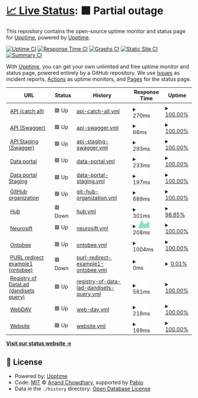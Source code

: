 # [📈 Live Status](https://upptime.github.io/upptime): <!--live status--> **🟧 Partial outage**

This repository contains the open-source uptime monitor and status page for [Upptime](https://upptime.js.org), powered by [Upptime](https://github.com/upptime/upptime).

[![Uptime CI](https://github.com/upptime/upptime/workflows/Uptime%20CI/badge.svg)](https://github.com/upptime/upptime/actions?query=workflow%3A%22Uptime+CI%22)
[![Response Time CI](https://github.com/upptime/upptime/workflows/Response%20Time%20CI/badge.svg)](https://github.com/upptime/upptime/actions?query=workflow%3A%22Response+Time+CI%22)
[![Graphs CI](https://github.com/upptime/upptime/workflows/Graphs%20CI/badge.svg)](https://github.com/upptime/upptime/actions?query=workflow%3A%22Graphs+CI%22)
[![Static Site CI](https://github.com/upptime/upptime/workflows/Static%20Site%20CI/badge.svg)](https://github.com/upptime/upptime/actions?query=workflow%3A%22Static+Site+CI%22)
[![Summary CI](https://github.com/upptime/upptime/workflows/Summary%20CI/badge.svg)](https://github.com/upptime/upptime/actions?query=workflow%3A%22Summary+CI%22)

With [Upptime](https://upptime.js.org), you can get your own unlimited and free uptime monitor and status page, powered entirely by a GitHub repository. We use [Issues](https://github.com/upptime/upptime/issues) as incident reports, [Actions](https://github.com/upptime/upptime/actions) as uptime monitors, and [Pages](https://upptime.github.io/upptime) for the status page.

<!--start: status pages-->
<!-- This summary is generated by Upptime (https://github.com/upptime/upptime) -->
<!-- Do not edit this manually, your changes will be overwritten -->
<!-- prettier-ignore -->
| URL | Status | History | Response Time | Uptime |
| --- | ------ | ------- | ------------- | ------ |
| <img alt="" src="https://icons.duckduckgo.com/ip3/api.dandiarchive.org.ico" height="13"> [API (catch all)](https://api.dandiarchive.org/) | 🟩 Up | [api-catch-all.yml](https://github.com/dandi/uptime/commits/HEAD/history/api-catch-all.yml) | <details><summary><img alt="Response time graph" src="./graphs/api-catch-all/response-time-week.png" height="20"> 270ms</summary><br><a href="https://upptime.github.io/upptime/history/api-catch-all"><img alt="Response time 270" src="https://img.shields.io/endpoint?url=https%3A%2F%2Fraw.githubusercontent.com%2Fdandi%2Fuptime%2FHEAD%2Fapi%2Fapi-catch-all%2Fresponse-time.json"></a><br><a href="https://upptime.github.io/upptime/history/api-catch-all"><img alt="24-hour response time 270" src="https://img.shields.io/endpoint?url=https%3A%2F%2Fraw.githubusercontent.com%2Fdandi%2Fuptime%2FHEAD%2Fapi%2Fapi-catch-all%2Fresponse-time-day.json"></a><br><a href="https://upptime.github.io/upptime/history/api-catch-all"><img alt="7-day response time 270" src="https://img.shields.io/endpoint?url=https%3A%2F%2Fraw.githubusercontent.com%2Fdandi%2Fuptime%2FHEAD%2Fapi%2Fapi-catch-all%2Fresponse-time-week.json"></a><br><a href="https://upptime.github.io/upptime/history/api-catch-all"><img alt="30-day response time 270" src="https://img.shields.io/endpoint?url=https%3A%2F%2Fraw.githubusercontent.com%2Fdandi%2Fuptime%2FHEAD%2Fapi%2Fapi-catch-all%2Fresponse-time-month.json"></a><br><a href="https://upptime.github.io/upptime/history/api-catch-all"><img alt="1-year response time 270" src="https://img.shields.io/endpoint?url=https%3A%2F%2Fraw.githubusercontent.com%2Fdandi%2Fuptime%2FHEAD%2Fapi%2Fapi-catch-all%2Fresponse-time-year.json"></a></details> | <details><summary><a href="https://upptime.github.io/upptime/history/api-catch-all">100.00%</a></summary><a href="https://upptime.github.io/upptime/history/api-catch-all"><img alt="All-time uptime 100.00%" src="https://img.shields.io/endpoint?url=https%3A%2F%2Fraw.githubusercontent.com%2Fdandi%2Fuptime%2FHEAD%2Fapi%2Fapi-catch-all%2Fuptime.json"></a><br><a href="https://upptime.github.io/upptime/history/api-catch-all"><img alt="24-hour uptime 100.00%" src="https://img.shields.io/endpoint?url=https%3A%2F%2Fraw.githubusercontent.com%2Fdandi%2Fuptime%2FHEAD%2Fapi%2Fapi-catch-all%2Fuptime-day.json"></a><br><a href="https://upptime.github.io/upptime/history/api-catch-all"><img alt="7-day uptime 100.00%" src="https://img.shields.io/endpoint?url=https%3A%2F%2Fraw.githubusercontent.com%2Fdandi%2Fuptime%2FHEAD%2Fapi%2Fapi-catch-all%2Fuptime-week.json"></a><br><a href="https://upptime.github.io/upptime/history/api-catch-all"><img alt="30-day uptime 100.00%" src="https://img.shields.io/endpoint?url=https%3A%2F%2Fraw.githubusercontent.com%2Fdandi%2Fuptime%2FHEAD%2Fapi%2Fapi-catch-all%2Fuptime-month.json"></a><br><a href="https://upptime.github.io/upptime/history/api-catch-all"><img alt="1-year uptime 100.00%" src="https://img.shields.io/endpoint?url=https%3A%2F%2Fraw.githubusercontent.com%2Fdandi%2Fuptime%2FHEAD%2Fapi%2Fapi-catch-all%2Fuptime-year.json"></a></details>
| <img alt="" src="https://icons.duckduckgo.com/ip3/api.dandiarchive.org.ico" height="13"> [API (Swagger)](https://api.dandiarchive.org/swagger/) | 🟩 Up | [api-swagger.yml](https://github.com/dandi/uptime/commits/HEAD/history/api-swagger.yml) | <details><summary><img alt="Response time graph" src="./graphs/api-swagger/response-time-week.png" height="20"> 66ms</summary><br><a href="https://upptime.github.io/upptime/history/api-swagger"><img alt="Response time 66" src="https://img.shields.io/endpoint?url=https%3A%2F%2Fraw.githubusercontent.com%2Fdandi%2Fuptime%2FHEAD%2Fapi%2Fapi-swagger%2Fresponse-time.json"></a><br><a href="https://upptime.github.io/upptime/history/api-swagger"><img alt="24-hour response time 66" src="https://img.shields.io/endpoint?url=https%3A%2F%2Fraw.githubusercontent.com%2Fdandi%2Fuptime%2FHEAD%2Fapi%2Fapi-swagger%2Fresponse-time-day.json"></a><br><a href="https://upptime.github.io/upptime/history/api-swagger"><img alt="7-day response time 66" src="https://img.shields.io/endpoint?url=https%3A%2F%2Fraw.githubusercontent.com%2Fdandi%2Fuptime%2FHEAD%2Fapi%2Fapi-swagger%2Fresponse-time-week.json"></a><br><a href="https://upptime.github.io/upptime/history/api-swagger"><img alt="30-day response time 66" src="https://img.shields.io/endpoint?url=https%3A%2F%2Fraw.githubusercontent.com%2Fdandi%2Fuptime%2FHEAD%2Fapi%2Fapi-swagger%2Fresponse-time-month.json"></a><br><a href="https://upptime.github.io/upptime/history/api-swagger"><img alt="1-year response time 66" src="https://img.shields.io/endpoint?url=https%3A%2F%2Fraw.githubusercontent.com%2Fdandi%2Fuptime%2FHEAD%2Fapi%2Fapi-swagger%2Fresponse-time-year.json"></a></details> | <details><summary><a href="https://upptime.github.io/upptime/history/api-swagger">100.00%</a></summary><a href="https://upptime.github.io/upptime/history/api-swagger"><img alt="All-time uptime 100.00%" src="https://img.shields.io/endpoint?url=https%3A%2F%2Fraw.githubusercontent.com%2Fdandi%2Fuptime%2FHEAD%2Fapi%2Fapi-swagger%2Fuptime.json"></a><br><a href="https://upptime.github.io/upptime/history/api-swagger"><img alt="24-hour uptime 100.00%" src="https://img.shields.io/endpoint?url=https%3A%2F%2Fraw.githubusercontent.com%2Fdandi%2Fuptime%2FHEAD%2Fapi%2Fapi-swagger%2Fuptime-day.json"></a><br><a href="https://upptime.github.io/upptime/history/api-swagger"><img alt="7-day uptime 100.00%" src="https://img.shields.io/endpoint?url=https%3A%2F%2Fraw.githubusercontent.com%2Fdandi%2Fuptime%2FHEAD%2Fapi%2Fapi-swagger%2Fuptime-week.json"></a><br><a href="https://upptime.github.io/upptime/history/api-swagger"><img alt="30-day uptime 100.00%" src="https://img.shields.io/endpoint?url=https%3A%2F%2Fraw.githubusercontent.com%2Fdandi%2Fuptime%2FHEAD%2Fapi%2Fapi-swagger%2Fuptime-month.json"></a><br><a href="https://upptime.github.io/upptime/history/api-swagger"><img alt="1-year uptime 100.00%" src="https://img.shields.io/endpoint?url=https%3A%2F%2Fraw.githubusercontent.com%2Fdandi%2Fuptime%2FHEAD%2Fapi%2Fapi-swagger%2Fuptime-year.json"></a></details>
| <img alt="" src="https://icons.duckduckgo.com/ip3/api-staging.dandiarchive.org.ico" height="13"> [API Staging (Swagger)](https://api-staging.dandiarchive.org/swagger/) | 🟩 Up | [api-staging-swagger.yml](https://github.com/dandi/uptime/commits/HEAD/history/api-staging-swagger.yml) | <details><summary><img alt="Response time graph" src="./graphs/api-staging-swagger/response-time-week.png" height="20"> 293ms</summary><br><a href="https://upptime.github.io/upptime/history/api-staging-swagger"><img alt="Response time 293" src="https://img.shields.io/endpoint?url=https%3A%2F%2Fraw.githubusercontent.com%2Fdandi%2Fuptime%2FHEAD%2Fapi%2Fapi-staging-swagger%2Fresponse-time.json"></a><br><a href="https://upptime.github.io/upptime/history/api-staging-swagger"><img alt="24-hour response time 293" src="https://img.shields.io/endpoint?url=https%3A%2F%2Fraw.githubusercontent.com%2Fdandi%2Fuptime%2FHEAD%2Fapi%2Fapi-staging-swagger%2Fresponse-time-day.json"></a><br><a href="https://upptime.github.io/upptime/history/api-staging-swagger"><img alt="7-day response time 293" src="https://img.shields.io/endpoint?url=https%3A%2F%2Fraw.githubusercontent.com%2Fdandi%2Fuptime%2FHEAD%2Fapi%2Fapi-staging-swagger%2Fresponse-time-week.json"></a><br><a href="https://upptime.github.io/upptime/history/api-staging-swagger"><img alt="30-day response time 293" src="https://img.shields.io/endpoint?url=https%3A%2F%2Fraw.githubusercontent.com%2Fdandi%2Fuptime%2FHEAD%2Fapi%2Fapi-staging-swagger%2Fresponse-time-month.json"></a><br><a href="https://upptime.github.io/upptime/history/api-staging-swagger"><img alt="1-year response time 293" src="https://img.shields.io/endpoint?url=https%3A%2F%2Fraw.githubusercontent.com%2Fdandi%2Fuptime%2FHEAD%2Fapi%2Fapi-staging-swagger%2Fresponse-time-year.json"></a></details> | <details><summary><a href="https://upptime.github.io/upptime/history/api-staging-swagger">100.00%</a></summary><a href="https://upptime.github.io/upptime/history/api-staging-swagger"><img alt="All-time uptime 100.00%" src="https://img.shields.io/endpoint?url=https%3A%2F%2Fraw.githubusercontent.com%2Fdandi%2Fuptime%2FHEAD%2Fapi%2Fapi-staging-swagger%2Fuptime.json"></a><br><a href="https://upptime.github.io/upptime/history/api-staging-swagger"><img alt="24-hour uptime 100.00%" src="https://img.shields.io/endpoint?url=https%3A%2F%2Fraw.githubusercontent.com%2Fdandi%2Fuptime%2FHEAD%2Fapi%2Fapi-staging-swagger%2Fuptime-day.json"></a><br><a href="https://upptime.github.io/upptime/history/api-staging-swagger"><img alt="7-day uptime 100.00%" src="https://img.shields.io/endpoint?url=https%3A%2F%2Fraw.githubusercontent.com%2Fdandi%2Fuptime%2FHEAD%2Fapi%2Fapi-staging-swagger%2Fuptime-week.json"></a><br><a href="https://upptime.github.io/upptime/history/api-staging-swagger"><img alt="30-day uptime 100.00%" src="https://img.shields.io/endpoint?url=https%3A%2F%2Fraw.githubusercontent.com%2Fdandi%2Fuptime%2FHEAD%2Fapi%2Fapi-staging-swagger%2Fuptime-month.json"></a><br><a href="https://upptime.github.io/upptime/history/api-staging-swagger"><img alt="1-year uptime 100.00%" src="https://img.shields.io/endpoint?url=https%3A%2F%2Fraw.githubusercontent.com%2Fdandi%2Fuptime%2FHEAD%2Fapi%2Fapi-staging-swagger%2Fuptime-year.json"></a></details>
| <img alt="" src="https://icons.duckduckgo.com/ip3/dandiarchive.org.ico" height="13"> [Data portal](https://dandiarchive.org/) | 🟩 Up | [data-portal.yml](https://github.com/dandi/uptime/commits/HEAD/history/data-portal.yml) | <details><summary><img alt="Response time graph" src="./graphs/data-portal/response-time-week.png" height="20"> 233ms</summary><br><a href="https://upptime.github.io/upptime/history/data-portal"><img alt="Response time 233" src="https://img.shields.io/endpoint?url=https%3A%2F%2Fraw.githubusercontent.com%2Fdandi%2Fuptime%2FHEAD%2Fapi%2Fdata-portal%2Fresponse-time.json"></a><br><a href="https://upptime.github.io/upptime/history/data-portal"><img alt="24-hour response time 233" src="https://img.shields.io/endpoint?url=https%3A%2F%2Fraw.githubusercontent.com%2Fdandi%2Fuptime%2FHEAD%2Fapi%2Fdata-portal%2Fresponse-time-day.json"></a><br><a href="https://upptime.github.io/upptime/history/data-portal"><img alt="7-day response time 233" src="https://img.shields.io/endpoint?url=https%3A%2F%2Fraw.githubusercontent.com%2Fdandi%2Fuptime%2FHEAD%2Fapi%2Fdata-portal%2Fresponse-time-week.json"></a><br><a href="https://upptime.github.io/upptime/history/data-portal"><img alt="30-day response time 233" src="https://img.shields.io/endpoint?url=https%3A%2F%2Fraw.githubusercontent.com%2Fdandi%2Fuptime%2FHEAD%2Fapi%2Fdata-portal%2Fresponse-time-month.json"></a><br><a href="https://upptime.github.io/upptime/history/data-portal"><img alt="1-year response time 233" src="https://img.shields.io/endpoint?url=https%3A%2F%2Fraw.githubusercontent.com%2Fdandi%2Fuptime%2FHEAD%2Fapi%2Fdata-portal%2Fresponse-time-year.json"></a></details> | <details><summary><a href="https://upptime.github.io/upptime/history/data-portal">100.00%</a></summary><a href="https://upptime.github.io/upptime/history/data-portal"><img alt="All-time uptime 100.00%" src="https://img.shields.io/endpoint?url=https%3A%2F%2Fraw.githubusercontent.com%2Fdandi%2Fuptime%2FHEAD%2Fapi%2Fdata-portal%2Fuptime.json"></a><br><a href="https://upptime.github.io/upptime/history/data-portal"><img alt="24-hour uptime 100.00%" src="https://img.shields.io/endpoint?url=https%3A%2F%2Fraw.githubusercontent.com%2Fdandi%2Fuptime%2FHEAD%2Fapi%2Fdata-portal%2Fuptime-day.json"></a><br><a href="https://upptime.github.io/upptime/history/data-portal"><img alt="7-day uptime 100.00%" src="https://img.shields.io/endpoint?url=https%3A%2F%2Fraw.githubusercontent.com%2Fdandi%2Fuptime%2FHEAD%2Fapi%2Fdata-portal%2Fuptime-week.json"></a><br><a href="https://upptime.github.io/upptime/history/data-portal"><img alt="30-day uptime 100.00%" src="https://img.shields.io/endpoint?url=https%3A%2F%2Fraw.githubusercontent.com%2Fdandi%2Fuptime%2FHEAD%2Fapi%2Fdata-portal%2Fuptime-month.json"></a><br><a href="https://upptime.github.io/upptime/history/data-portal"><img alt="1-year uptime 100.00%" src="https://img.shields.io/endpoint?url=https%3A%2F%2Fraw.githubusercontent.com%2Fdandi%2Fuptime%2FHEAD%2Fapi%2Fdata-portal%2Fuptime-year.json"></a></details>
| <img alt="" src="https://icons.duckduckgo.com/ip3/gui-staging.dandiarchive.org.ico" height="13"> [Data portal Staging](https://gui-staging.dandiarchive.org/) | 🟩 Up | [data-portal-staging.yml](https://github.com/dandi/uptime/commits/HEAD/history/data-portal-staging.yml) | <details><summary><img alt="Response time graph" src="./graphs/data-portal-staging/response-time-week.png" height="20"> 197ms</summary><br><a href="https://upptime.github.io/upptime/history/data-portal-staging"><img alt="Response time 197" src="https://img.shields.io/endpoint?url=https%3A%2F%2Fraw.githubusercontent.com%2Fdandi%2Fuptime%2FHEAD%2Fapi%2Fdata-portal-staging%2Fresponse-time.json"></a><br><a href="https://upptime.github.io/upptime/history/data-portal-staging"><img alt="24-hour response time 197" src="https://img.shields.io/endpoint?url=https%3A%2F%2Fraw.githubusercontent.com%2Fdandi%2Fuptime%2FHEAD%2Fapi%2Fdata-portal-staging%2Fresponse-time-day.json"></a><br><a href="https://upptime.github.io/upptime/history/data-portal-staging"><img alt="7-day response time 197" src="https://img.shields.io/endpoint?url=https%3A%2F%2Fraw.githubusercontent.com%2Fdandi%2Fuptime%2FHEAD%2Fapi%2Fdata-portal-staging%2Fresponse-time-week.json"></a><br><a href="https://upptime.github.io/upptime/history/data-portal-staging"><img alt="30-day response time 197" src="https://img.shields.io/endpoint?url=https%3A%2F%2Fraw.githubusercontent.com%2Fdandi%2Fuptime%2FHEAD%2Fapi%2Fdata-portal-staging%2Fresponse-time-month.json"></a><br><a href="https://upptime.github.io/upptime/history/data-portal-staging"><img alt="1-year response time 197" src="https://img.shields.io/endpoint?url=https%3A%2F%2Fraw.githubusercontent.com%2Fdandi%2Fuptime%2FHEAD%2Fapi%2Fdata-portal-staging%2Fresponse-time-year.json"></a></details> | <details><summary><a href="https://upptime.github.io/upptime/history/data-portal-staging">100.00%</a></summary><a href="https://upptime.github.io/upptime/history/data-portal-staging"><img alt="All-time uptime 100.00%" src="https://img.shields.io/endpoint?url=https%3A%2F%2Fraw.githubusercontent.com%2Fdandi%2Fuptime%2FHEAD%2Fapi%2Fdata-portal-staging%2Fuptime.json"></a><br><a href="https://upptime.github.io/upptime/history/data-portal-staging"><img alt="24-hour uptime 100.00%" src="https://img.shields.io/endpoint?url=https%3A%2F%2Fraw.githubusercontent.com%2Fdandi%2Fuptime%2FHEAD%2Fapi%2Fdata-portal-staging%2Fuptime-day.json"></a><br><a href="https://upptime.github.io/upptime/history/data-portal-staging"><img alt="7-day uptime 100.00%" src="https://img.shields.io/endpoint?url=https%3A%2F%2Fraw.githubusercontent.com%2Fdandi%2Fuptime%2FHEAD%2Fapi%2Fdata-portal-staging%2Fuptime-week.json"></a><br><a href="https://upptime.github.io/upptime/history/data-portal-staging"><img alt="30-day uptime 100.00%" src="https://img.shields.io/endpoint?url=https%3A%2F%2Fraw.githubusercontent.com%2Fdandi%2Fuptime%2FHEAD%2Fapi%2Fdata-portal-staging%2Fuptime-month.json"></a><br><a href="https://upptime.github.io/upptime/history/data-portal-staging"><img alt="1-year uptime 100.00%" src="https://img.shields.io/endpoint?url=https%3A%2F%2Fraw.githubusercontent.com%2Fdandi%2Fuptime%2FHEAD%2Fapi%2Fdata-portal-staging%2Fuptime-year.json"></a></details>
| <img alt="" src="https://icons.duckduckgo.com/ip3/github.com.ico" height="13"> [GitHub organization](https://github.com/dandi) | 🟩 Up | [git-hub-organization.yml](https://github.com/dandi/uptime/commits/HEAD/history/git-hub-organization.yml) | <details><summary><img alt="Response time graph" src="./graphs/git-hub-organization/response-time-week.png" height="20"> 689ms</summary><br><a href="https://upptime.github.io/upptime/history/git-hub-organization"><img alt="Response time 689" src="https://img.shields.io/endpoint?url=https%3A%2F%2Fraw.githubusercontent.com%2Fdandi%2Fuptime%2FHEAD%2Fapi%2Fgit-hub-organization%2Fresponse-time.json"></a><br><a href="https://upptime.github.io/upptime/history/git-hub-organization"><img alt="24-hour response time 689" src="https://img.shields.io/endpoint?url=https%3A%2F%2Fraw.githubusercontent.com%2Fdandi%2Fuptime%2FHEAD%2Fapi%2Fgit-hub-organization%2Fresponse-time-day.json"></a><br><a href="https://upptime.github.io/upptime/history/git-hub-organization"><img alt="7-day response time 689" src="https://img.shields.io/endpoint?url=https%3A%2F%2Fraw.githubusercontent.com%2Fdandi%2Fuptime%2FHEAD%2Fapi%2Fgit-hub-organization%2Fresponse-time-week.json"></a><br><a href="https://upptime.github.io/upptime/history/git-hub-organization"><img alt="30-day response time 689" src="https://img.shields.io/endpoint?url=https%3A%2F%2Fraw.githubusercontent.com%2Fdandi%2Fuptime%2FHEAD%2Fapi%2Fgit-hub-organization%2Fresponse-time-month.json"></a><br><a href="https://upptime.github.io/upptime/history/git-hub-organization"><img alt="1-year response time 689" src="https://img.shields.io/endpoint?url=https%3A%2F%2Fraw.githubusercontent.com%2Fdandi%2Fuptime%2FHEAD%2Fapi%2Fgit-hub-organization%2Fresponse-time-year.json"></a></details> | <details><summary><a href="https://upptime.github.io/upptime/history/git-hub-organization">100.00%</a></summary><a href="https://upptime.github.io/upptime/history/git-hub-organization"><img alt="All-time uptime 100.00%" src="https://img.shields.io/endpoint?url=https%3A%2F%2Fraw.githubusercontent.com%2Fdandi%2Fuptime%2FHEAD%2Fapi%2Fgit-hub-organization%2Fuptime.json"></a><br><a href="https://upptime.github.io/upptime/history/git-hub-organization"><img alt="24-hour uptime 100.00%" src="https://img.shields.io/endpoint?url=https%3A%2F%2Fraw.githubusercontent.com%2Fdandi%2Fuptime%2FHEAD%2Fapi%2Fgit-hub-organization%2Fuptime-day.json"></a><br><a href="https://upptime.github.io/upptime/history/git-hub-organization"><img alt="7-day uptime 100.00%" src="https://img.shields.io/endpoint?url=https%3A%2F%2Fraw.githubusercontent.com%2Fdandi%2Fuptime%2FHEAD%2Fapi%2Fgit-hub-organization%2Fuptime-week.json"></a><br><a href="https://upptime.github.io/upptime/history/git-hub-organization"><img alt="30-day uptime 100.00%" src="https://img.shields.io/endpoint?url=https%3A%2F%2Fraw.githubusercontent.com%2Fdandi%2Fuptime%2FHEAD%2Fapi%2Fgit-hub-organization%2Fuptime-month.json"></a><br><a href="https://upptime.github.io/upptime/history/git-hub-organization"><img alt="1-year uptime 100.00%" src="https://img.shields.io/endpoint?url=https%3A%2F%2Fraw.githubusercontent.com%2Fdandi%2Fuptime%2FHEAD%2Fapi%2Fgit-hub-organization%2Fuptime-year.json"></a></details>
| <img alt="" src="https://icons.duckduckgo.com/ip3/hub.dandiarchive.org.ico" height="13"> [Hub](https://hub.dandiarchive.org) | 🟥 Down | [hub.yml](https://github.com/dandi/uptime/commits/HEAD/history/hub.yml) | <details><summary><img alt="Response time graph" src="./graphs/hub/response-time-week.png" height="20"> 301ms</summary><br><a href="https://upptime.github.io/upptime/history/hub"><img alt="Response time 301" src="https://img.shields.io/endpoint?url=https%3A%2F%2Fraw.githubusercontent.com%2Fdandi%2Fuptime%2FHEAD%2Fapi%2Fhub%2Fresponse-time.json"></a><br><a href="https://upptime.github.io/upptime/history/hub"><img alt="24-hour response time 301" src="https://img.shields.io/endpoint?url=https%3A%2F%2Fraw.githubusercontent.com%2Fdandi%2Fuptime%2FHEAD%2Fapi%2Fhub%2Fresponse-time-day.json"></a><br><a href="https://upptime.github.io/upptime/history/hub"><img alt="7-day response time 301" src="https://img.shields.io/endpoint?url=https%3A%2F%2Fraw.githubusercontent.com%2Fdandi%2Fuptime%2FHEAD%2Fapi%2Fhub%2Fresponse-time-week.json"></a><br><a href="https://upptime.github.io/upptime/history/hub"><img alt="30-day response time 301" src="https://img.shields.io/endpoint?url=https%3A%2F%2Fraw.githubusercontent.com%2Fdandi%2Fuptime%2FHEAD%2Fapi%2Fhub%2Fresponse-time-month.json"></a><br><a href="https://upptime.github.io/upptime/history/hub"><img alt="1-year response time 301" src="https://img.shields.io/endpoint?url=https%3A%2F%2Fraw.githubusercontent.com%2Fdandi%2Fuptime%2FHEAD%2Fapi%2Fhub%2Fresponse-time-year.json"></a></details> | <details><summary><a href="https://upptime.github.io/upptime/history/hub">98.65%</a></summary><a href="https://upptime.github.io/upptime/history/hub"><img alt="All-time uptime 98.65%" src="https://img.shields.io/endpoint?url=https%3A%2F%2Fraw.githubusercontent.com%2Fdandi%2Fuptime%2FHEAD%2Fapi%2Fhub%2Fuptime.json"></a><br><a href="https://upptime.github.io/upptime/history/hub"><img alt="24-hour uptime 98.65%" src="https://img.shields.io/endpoint?url=https%3A%2F%2Fraw.githubusercontent.com%2Fdandi%2Fuptime%2FHEAD%2Fapi%2Fhub%2Fuptime-day.json"></a><br><a href="https://upptime.github.io/upptime/history/hub"><img alt="7-day uptime 98.65%" src="https://img.shields.io/endpoint?url=https%3A%2F%2Fraw.githubusercontent.com%2Fdandi%2Fuptime%2FHEAD%2Fapi%2Fhub%2Fuptime-week.json"></a><br><a href="https://upptime.github.io/upptime/history/hub"><img alt="30-day uptime 98.65%" src="https://img.shields.io/endpoint?url=https%3A%2F%2Fraw.githubusercontent.com%2Fdandi%2Fuptime%2FHEAD%2Fapi%2Fhub%2Fuptime-month.json"></a><br><a href="https://upptime.github.io/upptime/history/hub"><img alt="1-year uptime 98.65%" src="https://img.shields.io/endpoint?url=https%3A%2F%2Fraw.githubusercontent.com%2Fdandi%2Fuptime%2FHEAD%2Fapi%2Fhub%2Fuptime-year.json"></a></details>
| <img alt="" src="https://icons.duckduckgo.com/ip3/neurosift.app.ico" height="13"> [Neurosift](https://neurosift.app/) | 🟩 Up | [neurosift.yml](https://github.com/dandi/uptime/commits/HEAD/history/neurosift.yml) | <details><summary><img alt="Response time graph" src="./graphs/neurosift/response-time-week.png" height="20"> 208ms</summary><br><a href="https://upptime.github.io/upptime/history/neurosift"><img alt="Response time 208" src="https://img.shields.io/endpoint?url=https%3A%2F%2Fraw.githubusercontent.com%2Fdandi%2Fuptime%2FHEAD%2Fapi%2Fneurosift%2Fresponse-time.json"></a><br><a href="https://upptime.github.io/upptime/history/neurosift"><img alt="24-hour response time 208" src="https://img.shields.io/endpoint?url=https%3A%2F%2Fraw.githubusercontent.com%2Fdandi%2Fuptime%2FHEAD%2Fapi%2Fneurosift%2Fresponse-time-day.json"></a><br><a href="https://upptime.github.io/upptime/history/neurosift"><img alt="7-day response time 208" src="https://img.shields.io/endpoint?url=https%3A%2F%2Fraw.githubusercontent.com%2Fdandi%2Fuptime%2FHEAD%2Fapi%2Fneurosift%2Fresponse-time-week.json"></a><br><a href="https://upptime.github.io/upptime/history/neurosift"><img alt="30-day response time 208" src="https://img.shields.io/endpoint?url=https%3A%2F%2Fraw.githubusercontent.com%2Fdandi%2Fuptime%2FHEAD%2Fapi%2Fneurosift%2Fresponse-time-month.json"></a><br><a href="https://upptime.github.io/upptime/history/neurosift"><img alt="1-year response time 208" src="https://img.shields.io/endpoint?url=https%3A%2F%2Fraw.githubusercontent.com%2Fdandi%2Fuptime%2FHEAD%2Fapi%2Fneurosift%2Fresponse-time-year.json"></a></details> | <details><summary><a href="https://upptime.github.io/upptime/history/neurosift">100.00%</a></summary><a href="https://upptime.github.io/upptime/history/neurosift"><img alt="All-time uptime 100.00%" src="https://img.shields.io/endpoint?url=https%3A%2F%2Fraw.githubusercontent.com%2Fdandi%2Fuptime%2FHEAD%2Fapi%2Fneurosift%2Fuptime.json"></a><br><a href="https://upptime.github.io/upptime/history/neurosift"><img alt="24-hour uptime 100.00%" src="https://img.shields.io/endpoint?url=https%3A%2F%2Fraw.githubusercontent.com%2Fdandi%2Fuptime%2FHEAD%2Fapi%2Fneurosift%2Fuptime-day.json"></a><br><a href="https://upptime.github.io/upptime/history/neurosift"><img alt="7-day uptime 100.00%" src="https://img.shields.io/endpoint?url=https%3A%2F%2Fraw.githubusercontent.com%2Fdandi%2Fuptime%2FHEAD%2Fapi%2Fneurosift%2Fuptime-week.json"></a><br><a href="https://upptime.github.io/upptime/history/neurosift"><img alt="30-day uptime 100.00%" src="https://img.shields.io/endpoint?url=https%3A%2F%2Fraw.githubusercontent.com%2Fdandi%2Fuptime%2FHEAD%2Fapi%2Fneurosift%2Fuptime-month.json"></a><br><a href="https://upptime.github.io/upptime/history/neurosift"><img alt="1-year uptime 100.00%" src="https://img.shields.io/endpoint?url=https%3A%2F%2Fraw.githubusercontent.com%2Fdandi%2Fuptime%2FHEAD%2Fapi%2Fneurosift%2Fuptime-year.json"></a></details>
| <img alt="" src="https://icons.duckduckgo.com/ip3/ontobee.org.ico" height="13"> [Ontobee](https://ontobee.org/) | 🟩 Up | [ontobee.yml](https://github.com/dandi/uptime/commits/HEAD/history/ontobee.yml) | <details><summary><img alt="Response time graph" src="./graphs/ontobee/response-time-week.png" height="20"> 1004ms</summary><br><a href="https://upptime.github.io/upptime/history/ontobee"><img alt="Response time 1004" src="https://img.shields.io/endpoint?url=https%3A%2F%2Fraw.githubusercontent.com%2Fdandi%2Fuptime%2FHEAD%2Fapi%2Fontobee%2Fresponse-time.json"></a><br><a href="https://upptime.github.io/upptime/history/ontobee"><img alt="24-hour response time 1004" src="https://img.shields.io/endpoint?url=https%3A%2F%2Fraw.githubusercontent.com%2Fdandi%2Fuptime%2FHEAD%2Fapi%2Fontobee%2Fresponse-time-day.json"></a><br><a href="https://upptime.github.io/upptime/history/ontobee"><img alt="7-day response time 1004" src="https://img.shields.io/endpoint?url=https%3A%2F%2Fraw.githubusercontent.com%2Fdandi%2Fuptime%2FHEAD%2Fapi%2Fontobee%2Fresponse-time-week.json"></a><br><a href="https://upptime.github.io/upptime/history/ontobee"><img alt="30-day response time 1004" src="https://img.shields.io/endpoint?url=https%3A%2F%2Fraw.githubusercontent.com%2Fdandi%2Fuptime%2FHEAD%2Fapi%2Fontobee%2Fresponse-time-month.json"></a><br><a href="https://upptime.github.io/upptime/history/ontobee"><img alt="1-year response time 1004" src="https://img.shields.io/endpoint?url=https%3A%2F%2Fraw.githubusercontent.com%2Fdandi%2Fuptime%2FHEAD%2Fapi%2Fontobee%2Fresponse-time-year.json"></a></details> | <details><summary><a href="https://upptime.github.io/upptime/history/ontobee">100.00%</a></summary><a href="https://upptime.github.io/upptime/history/ontobee"><img alt="All-time uptime 100.00%" src="https://img.shields.io/endpoint?url=https%3A%2F%2Fraw.githubusercontent.com%2Fdandi%2Fuptime%2FHEAD%2Fapi%2Fontobee%2Fuptime.json"></a><br><a href="https://upptime.github.io/upptime/history/ontobee"><img alt="24-hour uptime 100.00%" src="https://img.shields.io/endpoint?url=https%3A%2F%2Fraw.githubusercontent.com%2Fdandi%2Fuptime%2FHEAD%2Fapi%2Fontobee%2Fuptime-day.json"></a><br><a href="https://upptime.github.io/upptime/history/ontobee"><img alt="7-day uptime 100.00%" src="https://img.shields.io/endpoint?url=https%3A%2F%2Fraw.githubusercontent.com%2Fdandi%2Fuptime%2FHEAD%2Fapi%2Fontobee%2Fuptime-week.json"></a><br><a href="https://upptime.github.io/upptime/history/ontobee"><img alt="30-day uptime 100.00%" src="https://img.shields.io/endpoint?url=https%3A%2F%2Fraw.githubusercontent.com%2Fdandi%2Fuptime%2FHEAD%2Fapi%2Fontobee%2Fuptime-month.json"></a><br><a href="https://upptime.github.io/upptime/history/ontobee"><img alt="1-year uptime 100.00%" src="https://img.shields.io/endpoint?url=https%3A%2F%2Fraw.githubusercontent.com%2Fdandi%2Fuptime%2FHEAD%2Fapi%2Fontobee%2Fuptime-year.json"></a></details>
| <img alt="" src="https://icons.duckduckgo.com/ip3/purl.obolibrary.org.ico" height="13"> [PURL redirect example1 (ontobee)](http://purl.obolibrary.org/obo/PATO_0000384) | 🟥 Down | [purl-redirect-example1-ontobee.yml](https://github.com/dandi/uptime/commits/HEAD/history/purl-redirect-example1-ontobee.yml) | <details><summary><img alt="Response time graph" src="./graphs/purl-redirect-example1-ontobee/response-time-week.png" height="20"> 0ms</summary><br><a href="https://upptime.github.io/upptime/history/purl-redirect-example1-ontobee"><img alt="Response time 0" src="https://img.shields.io/endpoint?url=https%3A%2F%2Fraw.githubusercontent.com%2Fdandi%2Fuptime%2FHEAD%2Fapi%2Fpurl-redirect-example1-ontobee%2Fresponse-time.json"></a><br><a href="https://upptime.github.io/upptime/history/purl-redirect-example1-ontobee"><img alt="24-hour response time 0" src="https://img.shields.io/endpoint?url=https%3A%2F%2Fraw.githubusercontent.com%2Fdandi%2Fuptime%2FHEAD%2Fapi%2Fpurl-redirect-example1-ontobee%2Fresponse-time-day.json"></a><br><a href="https://upptime.github.io/upptime/history/purl-redirect-example1-ontobee"><img alt="7-day response time 0" src="https://img.shields.io/endpoint?url=https%3A%2F%2Fraw.githubusercontent.com%2Fdandi%2Fuptime%2FHEAD%2Fapi%2Fpurl-redirect-example1-ontobee%2Fresponse-time-week.json"></a><br><a href="https://upptime.github.io/upptime/history/purl-redirect-example1-ontobee"><img alt="30-day response time 0" src="https://img.shields.io/endpoint?url=https%3A%2F%2Fraw.githubusercontent.com%2Fdandi%2Fuptime%2FHEAD%2Fapi%2Fpurl-redirect-example1-ontobee%2Fresponse-time-month.json"></a><br><a href="https://upptime.github.io/upptime/history/purl-redirect-example1-ontobee"><img alt="1-year response time 0" src="https://img.shields.io/endpoint?url=https%3A%2F%2Fraw.githubusercontent.com%2Fdandi%2Fuptime%2FHEAD%2Fapi%2Fpurl-redirect-example1-ontobee%2Fresponse-time-year.json"></a></details> | <details><summary><a href="https://upptime.github.io/upptime/history/purl-redirect-example1-ontobee">0.01%</a></summary><a href="https://upptime.github.io/upptime/history/purl-redirect-example1-ontobee"><img alt="All-time uptime 0.01%" src="https://img.shields.io/endpoint?url=https%3A%2F%2Fraw.githubusercontent.com%2Fdandi%2Fuptime%2FHEAD%2Fapi%2Fpurl-redirect-example1-ontobee%2Fuptime.json"></a><br><a href="https://upptime.github.io/upptime/history/purl-redirect-example1-ontobee"><img alt="24-hour uptime 0.01%" src="https://img.shields.io/endpoint?url=https%3A%2F%2Fraw.githubusercontent.com%2Fdandi%2Fuptime%2FHEAD%2Fapi%2Fpurl-redirect-example1-ontobee%2Fuptime-day.json"></a><br><a href="https://upptime.github.io/upptime/history/purl-redirect-example1-ontobee"><img alt="7-day uptime 0.01%" src="https://img.shields.io/endpoint?url=https%3A%2F%2Fraw.githubusercontent.com%2Fdandi%2Fuptime%2FHEAD%2Fapi%2Fpurl-redirect-example1-ontobee%2Fuptime-week.json"></a><br><a href="https://upptime.github.io/upptime/history/purl-redirect-example1-ontobee"><img alt="30-day uptime 0.01%" src="https://img.shields.io/endpoint?url=https%3A%2F%2Fraw.githubusercontent.com%2Fdandi%2Fuptime%2FHEAD%2Fapi%2Fpurl-redirect-example1-ontobee%2Fuptime-month.json"></a><br><a href="https://upptime.github.io/upptime/history/purl-redirect-example1-ontobee"><img alt="1-year uptime 0.01%" src="https://img.shields.io/endpoint?url=https%3A%2F%2Fraw.githubusercontent.com%2Fdandi%2Fuptime%2FHEAD%2Fapi%2Fpurl-redirect-example1-ontobee%2Fuptime-year.json"></a></details>
| <img alt="" src="https://icons.duckduckgo.com/ip3/registry.datalad.org.ico" height="13"> [Registry of DataLad (dandisets query)](https://registry.datalad.org/overview/?query=url%3A%22github.com%2Fdandisets%22) | 🟩 Up | [registry-of-data-lad-dandisets-query.yml](https://github.com/dandi/uptime/commits/HEAD/history/registry-of-data-lad-dandisets-query.yml) | <details><summary><img alt="Response time graph" src="./graphs/registry-of-data-lad-dandisets-query/response-time-week.png" height="20"> 561ms</summary><br><a href="https://upptime.github.io/upptime/history/registry-of-data-lad-dandisets-query"><img alt="Response time 561" src="https://img.shields.io/endpoint?url=https%3A%2F%2Fraw.githubusercontent.com%2Fdandi%2Fuptime%2FHEAD%2Fapi%2Fregistry-of-data-lad-dandisets-query%2Fresponse-time.json"></a><br><a href="https://upptime.github.io/upptime/history/registry-of-data-lad-dandisets-query"><img alt="24-hour response time 561" src="https://img.shields.io/endpoint?url=https%3A%2F%2Fraw.githubusercontent.com%2Fdandi%2Fuptime%2FHEAD%2Fapi%2Fregistry-of-data-lad-dandisets-query%2Fresponse-time-day.json"></a><br><a href="https://upptime.github.io/upptime/history/registry-of-data-lad-dandisets-query"><img alt="7-day response time 561" src="https://img.shields.io/endpoint?url=https%3A%2F%2Fraw.githubusercontent.com%2Fdandi%2Fuptime%2FHEAD%2Fapi%2Fregistry-of-data-lad-dandisets-query%2Fresponse-time-week.json"></a><br><a href="https://upptime.github.io/upptime/history/registry-of-data-lad-dandisets-query"><img alt="30-day response time 561" src="https://img.shields.io/endpoint?url=https%3A%2F%2Fraw.githubusercontent.com%2Fdandi%2Fuptime%2FHEAD%2Fapi%2Fregistry-of-data-lad-dandisets-query%2Fresponse-time-month.json"></a><br><a href="https://upptime.github.io/upptime/history/registry-of-data-lad-dandisets-query"><img alt="1-year response time 561" src="https://img.shields.io/endpoint?url=https%3A%2F%2Fraw.githubusercontent.com%2Fdandi%2Fuptime%2FHEAD%2Fapi%2Fregistry-of-data-lad-dandisets-query%2Fresponse-time-year.json"></a></details> | <details><summary><a href="https://upptime.github.io/upptime/history/registry-of-data-lad-dandisets-query">100.00%</a></summary><a href="https://upptime.github.io/upptime/history/registry-of-data-lad-dandisets-query"><img alt="All-time uptime 100.00%" src="https://img.shields.io/endpoint?url=https%3A%2F%2Fraw.githubusercontent.com%2Fdandi%2Fuptime%2FHEAD%2Fapi%2Fregistry-of-data-lad-dandisets-query%2Fuptime.json"></a><br><a href="https://upptime.github.io/upptime/history/registry-of-data-lad-dandisets-query"><img alt="24-hour uptime 100.00%" src="https://img.shields.io/endpoint?url=https%3A%2F%2Fraw.githubusercontent.com%2Fdandi%2Fuptime%2FHEAD%2Fapi%2Fregistry-of-data-lad-dandisets-query%2Fuptime-day.json"></a><br><a href="https://upptime.github.io/upptime/history/registry-of-data-lad-dandisets-query"><img alt="7-day uptime 100.00%" src="https://img.shields.io/endpoint?url=https%3A%2F%2Fraw.githubusercontent.com%2Fdandi%2Fuptime%2FHEAD%2Fapi%2Fregistry-of-data-lad-dandisets-query%2Fuptime-week.json"></a><br><a href="https://upptime.github.io/upptime/history/registry-of-data-lad-dandisets-query"><img alt="30-day uptime 100.00%" src="https://img.shields.io/endpoint?url=https%3A%2F%2Fraw.githubusercontent.com%2Fdandi%2Fuptime%2FHEAD%2Fapi%2Fregistry-of-data-lad-dandisets-query%2Fuptime-month.json"></a><br><a href="https://upptime.github.io/upptime/history/registry-of-data-lad-dandisets-query"><img alt="1-year uptime 100.00%" src="https://img.shields.io/endpoint?url=https%3A%2F%2Fraw.githubusercontent.com%2Fdandi%2Fuptime%2FHEAD%2Fapi%2Fregistry-of-data-lad-dandisets-query%2Fuptime-year.json"></a></details>
| <img alt="" src="https://icons.duckduckgo.com/ip3/webdav.dandiarchive.org.ico" height="13"> [WebDAV](https://webdav.dandiarchive.org) | 🟩 Up | [web-dav.yml](https://github.com/dandi/uptime/commits/HEAD/history/web-dav.yml) | <details><summary><img alt="Response time graph" src="./graphs/web-dav/response-time-week.png" height="20"> 218ms</summary><br><a href="https://upptime.github.io/upptime/history/web-dav"><img alt="Response time 218" src="https://img.shields.io/endpoint?url=https%3A%2F%2Fraw.githubusercontent.com%2Fdandi%2Fuptime%2FHEAD%2Fapi%2Fweb-dav%2Fresponse-time.json"></a><br><a href="https://upptime.github.io/upptime/history/web-dav"><img alt="24-hour response time 218" src="https://img.shields.io/endpoint?url=https%3A%2F%2Fraw.githubusercontent.com%2Fdandi%2Fuptime%2FHEAD%2Fapi%2Fweb-dav%2Fresponse-time-day.json"></a><br><a href="https://upptime.github.io/upptime/history/web-dav"><img alt="7-day response time 218" src="https://img.shields.io/endpoint?url=https%3A%2F%2Fraw.githubusercontent.com%2Fdandi%2Fuptime%2FHEAD%2Fapi%2Fweb-dav%2Fresponse-time-week.json"></a><br><a href="https://upptime.github.io/upptime/history/web-dav"><img alt="30-day response time 218" src="https://img.shields.io/endpoint?url=https%3A%2F%2Fraw.githubusercontent.com%2Fdandi%2Fuptime%2FHEAD%2Fapi%2Fweb-dav%2Fresponse-time-month.json"></a><br><a href="https://upptime.github.io/upptime/history/web-dav"><img alt="1-year response time 218" src="https://img.shields.io/endpoint?url=https%3A%2F%2Fraw.githubusercontent.com%2Fdandi%2Fuptime%2FHEAD%2Fapi%2Fweb-dav%2Fresponse-time-year.json"></a></details> | <details><summary><a href="https://upptime.github.io/upptime/history/web-dav">100.00%</a></summary><a href="https://upptime.github.io/upptime/history/web-dav"><img alt="All-time uptime 100.00%" src="https://img.shields.io/endpoint?url=https%3A%2F%2Fraw.githubusercontent.com%2Fdandi%2Fuptime%2FHEAD%2Fapi%2Fweb-dav%2Fuptime.json"></a><br><a href="https://upptime.github.io/upptime/history/web-dav"><img alt="24-hour uptime 100.00%" src="https://img.shields.io/endpoint?url=https%3A%2F%2Fraw.githubusercontent.com%2Fdandi%2Fuptime%2FHEAD%2Fapi%2Fweb-dav%2Fuptime-day.json"></a><br><a href="https://upptime.github.io/upptime/history/web-dav"><img alt="7-day uptime 100.00%" src="https://img.shields.io/endpoint?url=https%3A%2F%2Fraw.githubusercontent.com%2Fdandi%2Fuptime%2FHEAD%2Fapi%2Fweb-dav%2Fuptime-week.json"></a><br><a href="https://upptime.github.io/upptime/history/web-dav"><img alt="30-day uptime 100.00%" src="https://img.shields.io/endpoint?url=https%3A%2F%2Fraw.githubusercontent.com%2Fdandi%2Fuptime%2FHEAD%2Fapi%2Fweb-dav%2Fuptime-month.json"></a><br><a href="https://upptime.github.io/upptime/history/web-dav"><img alt="1-year uptime 100.00%" src="https://img.shields.io/endpoint?url=https%3A%2F%2Fraw.githubusercontent.com%2Fdandi%2Fuptime%2FHEAD%2Fapi%2Fweb-dav%2Fuptime-year.json"></a></details>
| <img alt="" src="https://icons.duckduckgo.com/ip3/www.dandiarchive.org.ico" height="13"> [Website](https://www.dandiarchive.org/) | 🟩 Up | [website.yml](https://github.com/dandi/uptime/commits/HEAD/history/website.yml) | <details><summary><img alt="Response time graph" src="./graphs/website/response-time-week.png" height="20"> 169ms</summary><br><a href="https://upptime.github.io/upptime/history/website"><img alt="Response time 169" src="https://img.shields.io/endpoint?url=https%3A%2F%2Fraw.githubusercontent.com%2Fdandi%2Fuptime%2FHEAD%2Fapi%2Fwebsite%2Fresponse-time.json"></a><br><a href="https://upptime.github.io/upptime/history/website"><img alt="24-hour response time 169" src="https://img.shields.io/endpoint?url=https%3A%2F%2Fraw.githubusercontent.com%2Fdandi%2Fuptime%2FHEAD%2Fapi%2Fwebsite%2Fresponse-time-day.json"></a><br><a href="https://upptime.github.io/upptime/history/website"><img alt="7-day response time 169" src="https://img.shields.io/endpoint?url=https%3A%2F%2Fraw.githubusercontent.com%2Fdandi%2Fuptime%2FHEAD%2Fapi%2Fwebsite%2Fresponse-time-week.json"></a><br><a href="https://upptime.github.io/upptime/history/website"><img alt="30-day response time 169" src="https://img.shields.io/endpoint?url=https%3A%2F%2Fraw.githubusercontent.com%2Fdandi%2Fuptime%2FHEAD%2Fapi%2Fwebsite%2Fresponse-time-month.json"></a><br><a href="https://upptime.github.io/upptime/history/website"><img alt="1-year response time 169" src="https://img.shields.io/endpoint?url=https%3A%2F%2Fraw.githubusercontent.com%2Fdandi%2Fuptime%2FHEAD%2Fapi%2Fwebsite%2Fresponse-time-year.json"></a></details> | <details><summary><a href="https://upptime.github.io/upptime/history/website">100.00%</a></summary><a href="https://upptime.github.io/upptime/history/website"><img alt="All-time uptime 100.00%" src="https://img.shields.io/endpoint?url=https%3A%2F%2Fraw.githubusercontent.com%2Fdandi%2Fuptime%2FHEAD%2Fapi%2Fwebsite%2Fuptime.json"></a><br><a href="https://upptime.github.io/upptime/history/website"><img alt="24-hour uptime 100.00%" src="https://img.shields.io/endpoint?url=https%3A%2F%2Fraw.githubusercontent.com%2Fdandi%2Fuptime%2FHEAD%2Fapi%2Fwebsite%2Fuptime-day.json"></a><br><a href="https://upptime.github.io/upptime/history/website"><img alt="7-day uptime 100.00%" src="https://img.shields.io/endpoint?url=https%3A%2F%2Fraw.githubusercontent.com%2Fdandi%2Fuptime%2FHEAD%2Fapi%2Fwebsite%2Fuptime-week.json"></a><br><a href="https://upptime.github.io/upptime/history/website"><img alt="30-day uptime 100.00%" src="https://img.shields.io/endpoint?url=https%3A%2F%2Fraw.githubusercontent.com%2Fdandi%2Fuptime%2FHEAD%2Fapi%2Fwebsite%2Fuptime-month.json"></a><br><a href="https://upptime.github.io/upptime/history/website"><img alt="1-year uptime 100.00%" src="https://img.shields.io/endpoint?url=https%3A%2F%2Fraw.githubusercontent.com%2Fdandi%2Fuptime%2FHEAD%2Fapi%2Fwebsite%2Fuptime-year.json"></a></details>

<!--end: status pages-->

[**Visit our status website →**](https://upptime.github.io/upptime)

## 📄 License

- Powered by: [Upptime](https://github.com/upptime/upptime)
- Code: [MIT](./LICENSE) © [Anand Chowdhary](https://anandchowdhary.com), supported by [Pabio](https://pabio.com)
- Data in the `./history` directory: [Open Database License](https://opendatacommons.org/licenses/odbl/1-0/)
